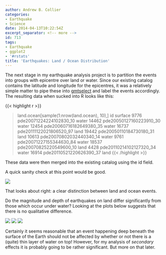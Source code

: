 ```yaml
---
author: Andrew B. Collier
categories:
- Earthquake
- Science
date: 2014-04-13T10:22:54Z
excerpt_separator: <!-- more -->
id: 713
tags:
- Earthquake
- ggplot2
- '#rstats'
title: 'Earthquakes: Land / Ocean Distribution'
---
```


The next stage in my earthquake analysis project is to partition the events into groups with epicentre over land or water. <!--more--> Since our existing catalog contains the latitude and longitude for the epicentres, it was a relatively simple matter to pipe these into [gmtselect](http://www.soest.hawaii.edu/gmt/gmt/html/man/gmtselect.html "gmtselect") and label the events accordingly. The resulting data when sucked into R looks like this:

{{< highlight r >}}
> land.ocean[sample(1:nrow(land.ocean), 10),]
                           id surface
9776  pde20071224224102830_10   water
14462 pde20050127160223910_30   water
12454 pde20060716182649380_35   water
16737 pde20111122021806520_97    land
19442 pde20050110184730180_31    land
10613 pde20070802032440340_14   water
9761  pde20071227155344630_84   water
18537 pde20070825220549600_10    land
4428  pde20110214102127320_34   water
16914 pde20110521220626390_37    land
{{< /highlight >}}

These data were then merged into the existing catalog using the id field.

A quick sanity check at this point would be good.

<img src="/img/2014/04/earthquake-map-surface.png">

That looks about right: a clear distinction between land and ocean events.

Do the magnitude and depth of earthquakes on land differ significantly from those which occur under water? Looking at the plots below suggests that there is no qualitative difference.

<img src="/img/2014/04/earthquake-magnitude-surface.png">

<img src="/img/2014/04/earthquake-depth-surface.png">

<img src="/img/2014/04/earthquake-magnitude-depth-surface.png">

Certainly it seems reasonable that an event happening deep beneath the surface of the Earth should not be affected by whether or not there is a (quite) thin layer of water on top! However, for my analysis of _secondary_ effects it is probably going to be rather significant. But more on that later.